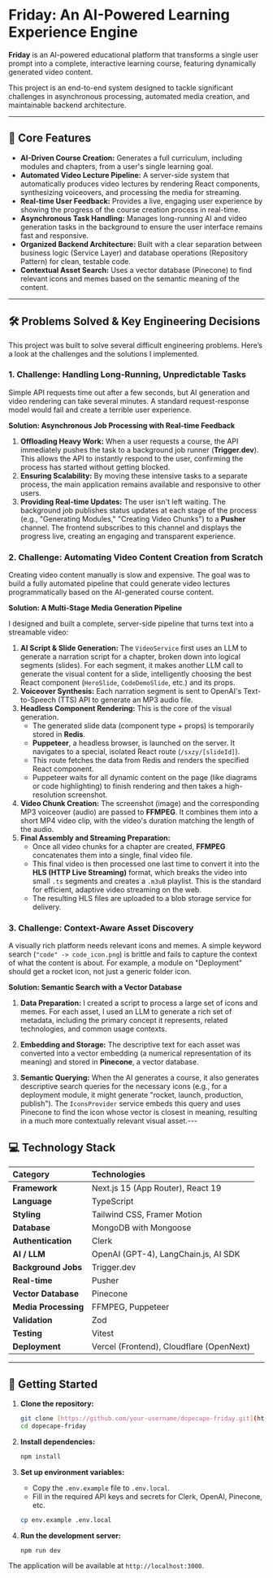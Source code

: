 # Friday: An AI-Powered Learning Experience Engine

**Friday** is an AI-powered educational platform that transforms a single user prompt into a complete, interactive learning course, featuring dynamically generated video content.

This project is an end-to-end system designed to tackle significant challenges in asynchronous processing, automated media creation, and maintainable backend architecture.

---

## 🚀 Core Features

* **AI-Driven Course Creation:** Generates a full curriculum, including modules and chapters, from a user's single learning goal.
* **Automated Video Lecture Pipeline:** A server-side system that automatically produces video lectures by rendering React components, synthesizing voiceovers, and processing the media for streaming.
* **Real-time User Feedback:** Provides a live, engaging user experience by showing the progress of the course creation process in real-time.
* **Asynchronous Task Handling:** Manages long-running AI and video generation tasks in the background to ensure the user interface remains fast and responsive.
* **Organized Backend Architecture:** Built with a clear separation between business logic (Service Layer) and database operations (Repository Pattern) for clean, testable code.
* **Contextual Asset Search:** Uses a vector database (Pinecone) to find relevant icons and memes based on the semantic meaning of the content.

---

## 🛠️ Problems Solved & Key Engineering Decisions

This project was built to solve several difficult engineering problems. Here’s a look at the challenges and the solutions I implemented.

### 1. Challenge: Handling Long-Running, Unpredictable Tasks

Simple API requests time out after a few seconds, but AI generation and video rendering can take several minutes. A standard request-response model would fail and create a terrible user experience.

**Solution: Asynchronous Job Processing with Real-time Feedback**

1.  **Offloading Heavy Work:** When a user requests a course, the API immediately pushes the task to a background job runner (**Trigger.dev**). This allows the API to instantly respond to the user, confirming the process has started without getting blocked.
2.  **Ensuring Scalability:** By moving these intensive tasks to a separate process, the main application remains available and responsive to other users.
3.  **Providing Real-time Updates:** The user isn't left waiting. The background job publishes status updates at each stage of the process (e.g., "Generating Modules," "Creating Video Chunks") to a **Pusher** channel. The frontend subscribes to this channel and displays the progress live, creating an engaging and transparent experience.

### 2. Challenge: Automating Video Content Creation from Scratch

Creating video content manually is slow and expensive. The goal was to build a fully automated pipeline that could generate video lectures programmatically based on the AI-generated course content.

**Solution: A Multi-Stage Media Generation Pipeline**

I designed and built a complete, server-side pipeline that turns text into a streamable video:

1.  **AI Script & Slide Generation:** The `VideoService` first uses an LLM to generate a narration script for a chapter, broken down into logical segments (slides). For each segment, it makes another LLM call to generate the visual content for a slide, intelligently choosing the best React component (`HeroSlide`, `CodeDemoSlide`, etc.) and its props.
2.  **Voiceover Synthesis:** Each narration segment is sent to OpenAI's Text-to-Speech (TTS) API to generate an MP3 audio file.
3.  **Headless Component Rendering:** This is the core of the visual generation.
    * The generated slide data (component type + props) is temporarily stored in **Redis**.
    * **Puppeteer**, a headless browser, is launched on the server. It navigates to a special, isolated React route (`/sxzy/[slideId]`).
    * This route fetches the data from Redis and renders the specified React component.
    * Puppeteer waits for all dynamic content on the page (like diagrams or code highlighting) to finish rendering and then takes a high-resolution screenshot.
4.  **Video Chunk Creation:** The screenshot (image) and the corresponding MP3 voiceover (audio) are passed to **FFMPEG**. It combines them into a short MP4 video clip, with the video's duration matching the length of the audio.
5.  **Final Assembly and Streaming Preparation:**
    * Once all video chunks for a chapter are created, **FFMPEG** concatenates them into a single, final video file.
    * This final video is then processed one last time to convert it into the **HLS (HTTP Live Streaming)** format, which breaks the video into small `.ts` segments and creates a `.m3u8` playlist. This is the standard for efficient, adaptive video streaming on the web.
    * The resulting HLS files are uploaded to a blob storage service for delivery.

### 3. Challenge: Context-Aware Asset Discovery

A visually rich platform needs relevant icons and memes. A simple keyword search (`"code" -> code_icon.png`) is brittle and fails to capture the context of what the content is about. For example, a module on "Deployment" should get a rocket icon, not just a generic folder icon.

**Solution: Semantic Search with a Vector Database**

1. **Data Preparation:** I created a script to process a large set of icons and memes. For each asset, I used an LLM to generate a rich set of metadata, including the primary concept it represents, related technologies, and common usage contexts.

2. **Embedding and Storage:** The descriptive text for each asset was converted into a vector embedding (a numerical representation of its meaning) and stored in **Pinecone**, a vector database.

3. **Semantic Querying:** When the AI generates a course, it also generates descriptive search queries for the necessary icons (e.g., for a deployment module, it might generate "rocket, launch, production, publish"). The `IconsProvider` service embeds this query and uses Pinecone to find the icon whose vector is closest in meaning, resulting in a much more contextually relevant visual asset.---

## 💻 Technology Stack

| Category              | Technologies                                     |
| :-------------------- | :----------------------------------------------- |
| **Framework** | Next.js 15 (App Router), React 19                |
| **Language** | TypeScript                                       |
| **Styling** | Tailwind CSS, Framer Motion                      |
| **Database** | MongoDB with Mongoose                            |
| **Authentication** | Clerk                                            |
| **AI / LLM** | OpenAI (GPT-4), LangChain.js, AI SDK             |
| **Background Jobs** | Trigger.dev                                      |
| **Real-time** | Pusher                                           |
| **Vector Database** | Pinecone                                         |
| **Media Processing** | FFMPEG, Puppeteer                                |
| **Validation** | Zod                                              |
| **Testing** | Vitest                                           |
| **Deployment** | Vercel (Frontend), Cloudflare (OpenNext)         |

---

## 🏁 Getting Started

1.  **Clone the repository:**
    ```bash
    git clone [https://github.com/your-username/dopecape-friday.git](https://github.com/your-username/dopecape-friday.git)
    cd dopecape-friday
    ```

2.  **Install dependencies:**
    ```bash
    npm install
    ```

3.  **Set up environment variables:**
    * Copy the `.env.example` file to `.env.local`.
    * Fill in the required API keys and secrets for Clerk, OpenAI, Pinecone, etc.
    ```bash
    cp env.example .env.local
    ```

4.  **Run the development server:**
    ```bash
    npm run dev
    ```

The application will be available at `http://localhost:3000`.
